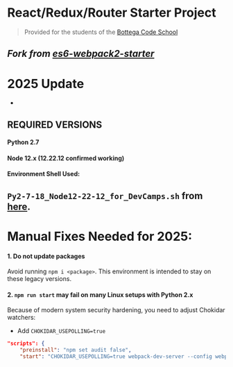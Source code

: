# React/Redux/Router Starter Project

> Provided for the students of the [Bottega Code School](https://bottega.tech/)

*Fork from [es6-webpack2-starter](https://github.com/micooz/es6-webpack2-starter)*
---
# 2025 Update
-
## REQUIRED VERSIONS
#### Python 2.7
#### Node 12.x (12.22.12 confirmed working)

#### Environment Shell Used:
`Py2-7-18_Node12-22-12_for_DevCamps.sh` from [here](https://github.com/alexandrglm/easyenv/tree/7b5d9a1e2ac1f7d36efd2be5f3c32d7d7498129f/Old-React-for_DevCamp-Courses).
---
# Manual Fixes Needed for 2025:

#### 1. Do not update packages
Avoid running `npm i <package>`. This environment is intended to stay on these legacy versions.

#### 2. `npm run start` may fail on many Linux setups with Python 2.x
Because of modern system security hardening, you need to adjust Chokidar watchers:
- Add `CHOKIDAR_USEPOLLING=true`

```json
"scripts": {
    "preinstall": "npm set audit false",
    "start": "CHOKIDAR_USEPOLLING=true webpack-dev-server --config webpack/dev.config.js --watch",
```